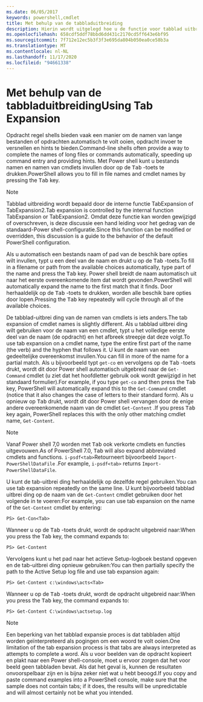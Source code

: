 ```yaml
---
ms.date: 06/05/2017
keywords: powershell,cmdlet
title: Met behulp van de tabbladuitbreiding
description: Hierin wordt uitgelegd hoe u de functie voor tabblad uitbreiding gebruikt in Power shell.
ms.openlocfilehash: 658cdf5ddf78bbd6dd431c2170cd5ff643e6bf95
ms.sourcegitcommit: 7f712e12ec5b3f3f3e695da804b050ea0ce58b3a
ms.translationtype: MT
ms.contentlocale: nl-NL
ms.lasthandoff: 11/17/2020
ms.locfileid: "94661338"
---
```

# <a name="using-tab-expansion"></a><span data-ttu-id="fbfc5-104">Met behulp van de tabbladuitbreiding</span><span class="sxs-lookup"><span data-stu-id="fbfc5-104">Using Tab Expansion</span></span>

<span data-ttu-id="fbfc5-105">Opdracht regel shells bieden vaak een manier om de namen van lange bestanden of opdrachten automatisch te volt ooien, opdracht invoer te versnellen en hints te bieden.</span><span class="sxs-lookup"><span data-stu-id="fbfc5-105">Command-line shells often provide a way to complete the names of long files or commands automatically, speeding up command entry and providing hints.</span></span> <span data-ttu-id="fbfc5-106">Met Power shell kunt u bestands namen en namen van cmdlets invullen door op de <kbd>Tab</kbd> -toets te drukken.</span><span class="sxs-lookup"><span data-stu-id="fbfc5-106">PowerShell allows you to fill in file names and cmdlet names by pressing the <kbd>Tab</kbd> key.</span></span>

> [!NOTE]
> <span data-ttu-id="fbfc5-107">Tabblad uitbreiding wordt bepaald door de interne functie TabExpansion of TabExpansion2.</span><span class="sxs-lookup"><span data-stu-id="fbfc5-107">Tab expansion is controlled by the internal function TabExpansion or TabExpansion2.</span></span> <span data-ttu-id="fbfc5-108">Omdat deze functie kan worden gewijzigd of overschreven, is deze discussie een hand leiding voor het gedrag van de standaard-Power shell-configuratie.</span><span class="sxs-lookup"><span data-stu-id="fbfc5-108">Since this function can be modified or overridden, this discussion is a guide to the behavior of the default PowerShell configuration.</span></span>

<span data-ttu-id="fbfc5-109">Als u automatisch een bestands naam of pad van de beschik bare opties wilt invullen, typt u een deel van de naam en drukt u op de <kbd>Tab</kbd> -toets.</span><span class="sxs-lookup"><span data-stu-id="fbfc5-109">To fill in a filename or path from the available choices automatically, type part of the name and press the <kbd>Tab</kbd> key.</span></span> <span data-ttu-id="fbfc5-110">Power shell breidt de naam automatisch uit naar het eerste overeenkomende item dat wordt gevonden.</span><span class="sxs-lookup"><span data-stu-id="fbfc5-110">PowerShell will automatically expand the name to the first match that it finds.</span></span> <span data-ttu-id="fbfc5-111">Door herhaaldelijk op de <kbd>Tab</kbd> -toets te drukken, worden alle beschik bare opties door lopen.</span><span class="sxs-lookup"><span data-stu-id="fbfc5-111">Pressing the <kbd>Tab</kbd> key repeatedly will cycle through all of the available choices.</span></span>

<span data-ttu-id="fbfc5-112">De tabblad-uitbrei ding van de namen van cmdlets is iets anders.</span><span class="sxs-lookup"><span data-stu-id="fbfc5-112">The tab expansion of cmdlet names is slightly different.</span></span> <span data-ttu-id="fbfc5-113">Als u tabblad uitbrei ding wilt gebruiken voor de naam van een cmdlet, typt u het volledige eerste deel van de naam (de opdracht) en het afbreek streepje dat deze volgt.</span><span class="sxs-lookup"><span data-stu-id="fbfc5-113">To use tab expansion on a cmdlet name, type the entire first part of the name (the verb) and the hyphen that follows it.</span></span> <span data-ttu-id="fbfc5-114">U kunt de naam van een gedeeltelijke overeenkomst invullen.</span><span class="sxs-lookup"><span data-stu-id="fbfc5-114">You can fill in more of the name for a partial match.</span></span> <span data-ttu-id="fbfc5-115">Als u bijvoorbeeld typt `get-co` en vervolgens op de <kbd>Tab</kbd> -toets drukt, wordt dit door Power shell automatisch uitgebreid naar de `Get-Command` cmdlet (u ziet dat het hoofdletter gebruik ook wordt gewijzigd in het standaard formulier).</span><span class="sxs-lookup"><span data-stu-id="fbfc5-115">For example, if you type `get-co` and then press the <kbd>Tab</kbd> key, PowerShell will automatically expand this to the `Get-Command` cmdlet (notice that it also changes the case of letters to their standard form).</span></span> <span data-ttu-id="fbfc5-116">Als u opnieuw op <kbd>Tab</kbd> drukt, wordt dit door Power shell vervangen door de enige andere overeenkomende naam van de cmdlet `Get-Content` .</span><span class="sxs-lookup"><span data-stu-id="fbfc5-116">If you press <kbd>Tab</kbd> key again, PowerShell replaces this with the only other matching cmdlet name, `Get-Content`.</span></span>

> [!NOTE]
> <span data-ttu-id="fbfc5-117">Vanaf Power shell 7,0 worden met <kbd>Tab</kbd> ook verkorte cmdlets en functies uitgevouwen.</span><span class="sxs-lookup"><span data-stu-id="fbfc5-117">As of PowerShell 7.0, <kbd>Tab</kbd> will also expand abbreviated cmdlets and functions.</span></span> <span data-ttu-id="fbfc5-118">`i-psdf<tab>`Retourneert bijvoorbeeld `Import-PowerShellDataFile` .</span><span class="sxs-lookup"><span data-stu-id="fbfc5-118">For example, `i-psdf<tab>` returns `Import-PowerShellDataFile`.</span></span>

<span data-ttu-id="fbfc5-119">U kunt de tab-uitbrei ding herhaaldelijk op dezelfde regel gebruiken.</span><span class="sxs-lookup"><span data-stu-id="fbfc5-119">You can use tab expansion repeatedly on the same line.</span></span> <span data-ttu-id="fbfc5-120">U kunt bijvoorbeeld tabblad uitbrei ding op de naam van de `Get-Content` cmdlet gebruiken door het volgende in te voeren:</span><span class="sxs-lookup"><span data-stu-id="fbfc5-120">For example, you can use tab expansion on the name of the `Get-Content` cmdlet by entering:</span></span>

```
PS> Get-Con<Tab>
```

<span data-ttu-id="fbfc5-121">Wanneer u op de <kbd>Tab</kbd> -toets drukt, wordt de opdracht uitgebreid naar:</span><span class="sxs-lookup"><span data-stu-id="fbfc5-121">When you press the <kbd>Tab</kbd> key, the command expands to:</span></span>

```
PS> Get-Content
```

<span data-ttu-id="fbfc5-122">Vervolgens kunt u het pad naar het actieve Setup-logboek bestand opgeven en de tab-uitbrei ding opnieuw gebruiken:</span><span class="sxs-lookup"><span data-stu-id="fbfc5-122">You can then partially specify the path to the Active Setup log file and use tab expansion again:</span></span>

```
PS> Get-Content c:\windows\acts<Tab>
```

<span data-ttu-id="fbfc5-123">Wanneer u op de <kbd>Tab</kbd> -toets drukt, wordt de opdracht uitgebreid naar:</span><span class="sxs-lookup"><span data-stu-id="fbfc5-123">When you press the <kbd>Tab</kbd> key, the command expands to:</span></span>

```
PS> Get-Content C:\windows\actsetup.log
```

> [!NOTE]
> <span data-ttu-id="fbfc5-124">Een beperking van het tabblad expansie proces is dat tabbladen altijd worden geïnterpreteerd als pogingen om een woord te volt ooien.</span><span class="sxs-lookup"><span data-stu-id="fbfc5-124">One limitation of the tab expansion process is that tabs are always interpreted as attempts to complete a word.</span></span> <span data-ttu-id="fbfc5-125">Als u voor beelden van de opdracht kopieert en plakt naar een Power shell-console, moet u ervoor zorgen dat het voor beeld geen tabbladen bevat. Als dat het geval is, kunnen de resultaten onvoorspelbaar zijn en is bijna zeker niet wat u hebt beoogd.</span><span class="sxs-lookup"><span data-stu-id="fbfc5-125">If you copy and paste command examples into a PowerShell console, make sure that the sample does not contain tabs; if it does, the results will be unpredictable and will almost certainly not be what you intended.</span></span>
